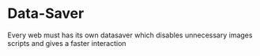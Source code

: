 # Data-Saver
Every web must has its own datasaver which disables unnecessary images scripts and gives a faster interaction
